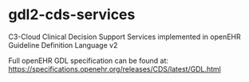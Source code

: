 # gdl2-cds-services
C3-Cloud Clinical Decision Support Services implemented in openEHR Guideline Definition Language v2

Full openEHR GDL specification can be found at: https://specifications.openehr.org/releases/CDS/latest/GDL.html
